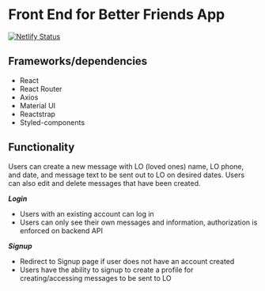 # Front End for Better Friends App

[![Netlify Status](https://api.netlify.com/api/v1/badges/7d5522ef-006f-47bd-a30b-a8c3fda0b227/deploy-status)](https://app.netlify.com/sites/serene-blackwell-60d47b/deploys)

## Frameworks/dependencies

- React
- React Router
- Axios
- Material UI
- Reactstrap
- Styled-components

## Functionality

  Users can create a new message with LO (loved ones) name, LO phone, and date, and message text to be sent out to LO on desired dates. Users can also edit and delete messages that have been created.

***Login***

- Users with an existing account can log in
- Users can only see their own messages and information, authorization is enforced on backend API

***Signup***

- Redirect to Signup page if user does not have an account created
- Users have the ability to signup to create a profile for creating/accessing messages to be sent to LO